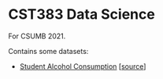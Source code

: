 # CST383 Data Science

For CSUMB 2021.

Contains some datasets:

- [Student Alcohol Consumption](./datasets/student-mat.csv) [[source](https://www.kaggle.com/uciml/student-alcohol-consumption)]